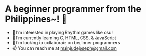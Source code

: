 

# A beginner programmer from the Philippines~! 👋
- 👀 I’m interested in playing Rhythm games like osu!
- 🌱 I’m currently learning C, HTML, CSS, & JavaScript
- 💞️ I’m looking to collaborate on beginner programmers
- 📫 You can reach me at mainjudejoseph@gmail.com 

<!---
Jaysum57/Jaysum57 is a ✨ special ✨ repository because its `README.md` (this file) appears on your GitHub profile.
You can click the Preview link to take a look at your changes.
--->
